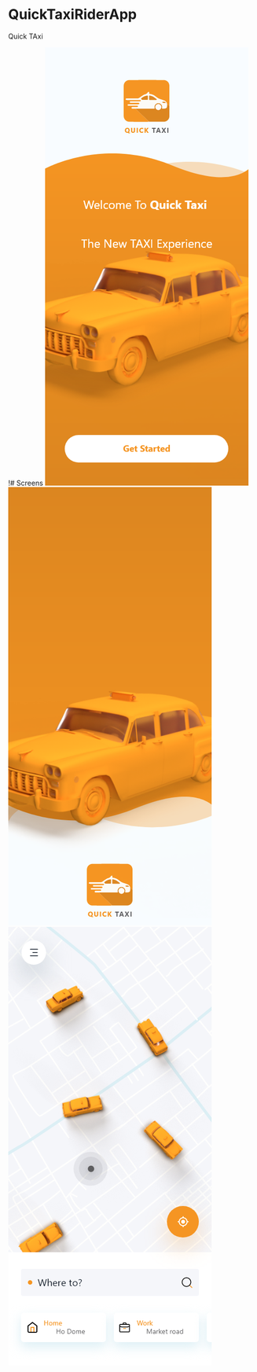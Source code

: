 # QuickTaxiRiderApp
 Quick TAxi 
 
 !# Screens
 ![](Screens/get_started.png)
 ![](Screens/auth_screen.png)
 ![](Screens/current_location.png)
 
 
